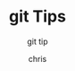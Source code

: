 ---
layout: post
title:  "git Tips"
subtitle: "git tip"
author: chris
avatar: "img/authors/profile.png"
image: "img/git.png"
categories : [all, git]
---